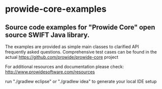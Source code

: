 # prowide-core-examples

## Source code examples for "Prowide Core" open source SWIFT Java library.

The examples are provided as simple main classes to clarified API frequently asked questions.
Comprehensive test cases can be found in the actual https://github.com/prowide/prowide-core project

For additional resources and documentation please check: http://www.prowidesoftware.com/resources


run "./gradlew eclipse" or "./gradlew idea" to generate your local IDE setup

